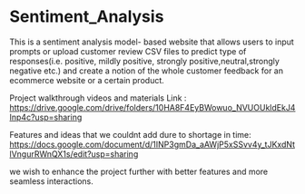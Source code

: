 # Sentiment_Analysis


This is a sentiment analysis model- based website that allows users to input prompts or upload customer review CSV files to predict type of responses(i.e. positive, mildly positive, strongly positive,neutral,strongly negative etc.) and create a notion of the whole customer feedback for an ecommerce website or a certain product. 

Project walkthrough videos and materials Link : https://drive.google.com/drive/folders/10HA8F4EyBWowuo_NVUOUkldEkJ4Inp4c?usp=sharing

Features and ideas that we couldnt add dure to shortage in time: https://docs.google.com/document/d/1INP3gmDa_aAWjP5xSSvv4y_tJKxdNtlVngurRWnQX1s/edit?usp=sharing

we wish to enhance the project further with better features and more seamless interactions.
